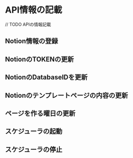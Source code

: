 # API情報の記載
// TODO APIの情報記載
## Notion情報の登録
## NotionのTOKENの更新
## NotionのDatabaseIDを更新
## Notionのテンプレートページの内容の更新
## ページを作る曜日の更新
## スケジューラの起動
## スケジューラの停止